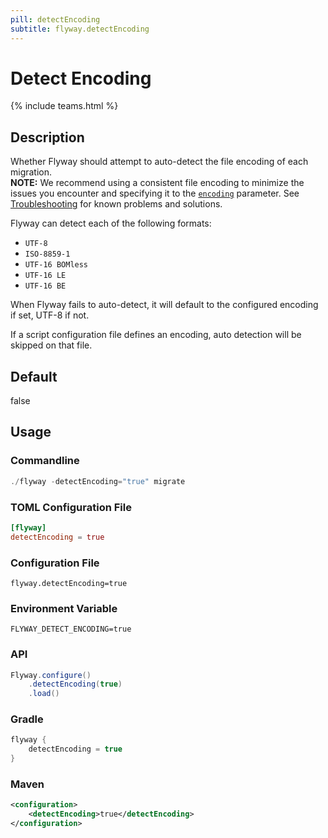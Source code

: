 ```yaml
---
pill: detectEncoding
subtitle: flyway.detectEncoding
---
```


# Detect Encoding
{% include teams.html %}

## Description
Whether Flyway should attempt to auto-detect the file encoding of each migration. <br/>
**NOTE:** We recommend using a consistent file encoding to minimize the issues you encounter and specifying it to the [`encoding`](Configuration/parameters/flyway/encoding) parameter. See [Troubleshooting](Configuration/parameters/flyway/encoding#troubleshooting) for known problems and solutions.

Flyway can detect each of the following formats:

* `UTF-8`
* `ISO-8859-1`
* `UTF-16 BOMless`
* `UTF-16 LE`
* `UTF-16 BE`

When Flyway fails to auto-detect, it will default to the configured encoding if set, UTF-8 if not.

If a script configuration file defines an encoding, auto detection will be skipped on that file.

## Default
false

## Usage

### Commandline
```powershell
./flyway -detectEncoding="true" migrate
```

### TOML Configuration File
```toml
[flyway]
detectEncoding = true
```

### Configuration File
```properties
flyway.detectEncoding=true
```

### Environment Variable
```properties
FLYWAY_DETECT_ENCODING=true
```

### API
```java
Flyway.configure()
    .detectEncoding(true)
    .load()
```

### Gradle
```groovy
flyway {
    detectEncoding = true
}
```

### Maven
```xml
<configuration>
    <detectEncoding>true</detectEncoding>
</configuration>
```

